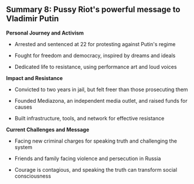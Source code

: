 ## Summary 8: Pussy Riot's powerful message to Vladimir Putin

**Personal Journey and Activism**

- Arrested and sentenced at 22 for protesting against Putin's regime
- Fought for freedom and democracy, inspired by dreams and ideals
- Dedicated life to resistance, using performance art and loud voices

**Impact and Resistance**

- Convicted to two years in jail, but felt freer than those prosecuting them
- Founded Mediazona, an independent media outlet, and raised funds for causes
- Built infrastructure, tools, and network for effective resistance

**Current Challenges and Message**

- Facing new criminal charges for speaking truth and challenging the system
- Friends and family facing violence and persecution in Russia
- Courage is contagious, and speaking the truth can transform social consciousness